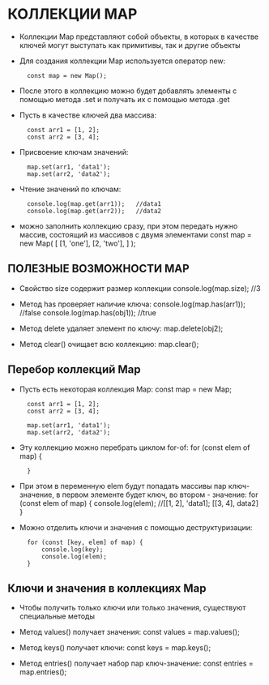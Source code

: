 # КОЛЛЕКЦИИ MAP

* Коллекции Map представляют собой объекты, в которых в качестве ключей могут выступать как примитивы, так и другие объекты

* Для создания коллекции Map используется оператор new:

		const map = new Map();

* После этого в коллекцию можно будет добавлять элементы с помощью метода .set и получать их с помощью метода .get

* Пусть в качестве ключей два массива:

		const arr1 = [1, 2];
		const arr2 = [3, 4];

* Присвоение ключам значений:

		map.set(arr1, 'data1');
		map.set(arr2, 'data2');

* Чтение значений по ключам:

		console.log(map.get(arr1));   //data1
		console.log(map.get(arr2));   //data2


* можно заполнить коллекцию сразу, при этом передать нужно массив, состоящий из массивов с двумя элементами
		const map = new Map(
			[
				[1, 'one'],
				[2, 'two'],
			]
		);



## ПОЛЕЗНЫЕ ВОЗМОЖНОСТИ MAP

* Свойство size содержит размер коллекции
		console.log(map.size);   //3

* Метод has проверяет наличие ключа:
		console.log(map.has(arr1));   //false
		console.log(map.has(obj1));   //true

* Метод delete удаляет элемент по ключу:
		map.delete(obj2);

* Метод clear() очищает всю коллекцию:
		map.clear();



## Перебор коллекций Map

* Пусть есть некоторая коллекция Map:
		const map = new Map;

		const arr1 = [1, 2];
		const arr2 = [3, 4];

		map.set(arr1, 'data1');
		map.set(arr2, 'data2');

* Эту коллекцию можно перебрать циклом for-of:
		for (const elem of map) {
		
		}

* При этом в переменную elem будут попадать массивы пар ключ-значение, в первом элементе будет ключ, во втором - значение:
		for (const elem of map) {
			console.log(elem);   //[[1, 2], 'data1]; [[3, 4], data2]
		}

* Можно отделить ключи и значения с помощью деструктуризации:

		for (const [key, elem] of map) {
			console.log(key);
			console.log(elem);
		}



## Ключи и значения в коллекциях Map

* Чтобы получить только ключи или только значения, существуют специальные методы

* Метод values() получает значения:
		const values = map.values();

* Метод keys() получает ключи:
		const keys = map.keys();

* Метод entries() получает набор пар ключ-значение:
		const entries = map.entries();

